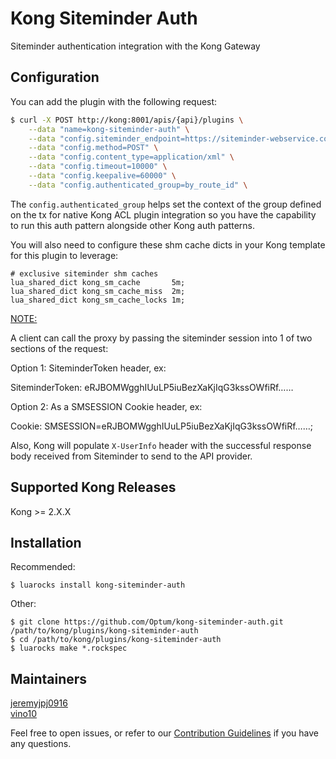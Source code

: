 # Kong Siteminder Auth
Siteminder authentication integration with the Kong Gateway

## Configuration
You can add the plugin with the following request:

```bash
$ curl -X POST http://kong:8001/apis/{api}/plugins \
    --data "name=kong-siteminder-auth" \
    --data "config.siteminder_endpoint=https://siteminder-webservice.company.com/auth/something" \
    --data "config.method=POST" \
    --data "config.content_type=application/xml" \
    --data "config.timeout=10000" \
    --data "config.keepalive=60000" \
    --data "config.authenticated_group=by_route_id" \
```

The ```config.authenticated_group``` helps set the context of the group defined on the tx for native Kong ACL plugin integration so you have the capability to run this auth pattern alongside other Kong auth patterns.

You will also need to configure these shm cache dicts in your Kong template for this plugin to leverage:
```
# exclusive siteminder shm caches
lua_shared_dict kong_sm_cache       5m;
lua_shared_dict kong_sm_cache_miss  2m;
lua_shared_dict kong_sm_cache_locks 1m;
```

<ins>NOTE:</ins>

A client can call the proxy by passing the siteminder session into 1 of two sections of the request:

Option 1: SiteminderToken header, ex:

SiteminderToken: eRJBOMWgghIUuLP5iuBezXaKjIqG3kssOWfiRf……

Option 2: As a SMSESSION Cookie header, ex:

Cookie: SMSESSION=eRJBOMWgghIUuLP5iuBezXaKjIqG3kssOWfiRf……;

Also, Kong will populate `X-UserInfo` header with the successful response body received from Siteminder to send to the API provider.

## Supported Kong Releases
Kong >= 2.X.X

## Installation
Recommended:
```
$ luarocks install kong-siteminder-auth
```
Other:
```
$ git clone https://github.com/Optum/kong-siteminder-auth.git /path/to/kong/plugins/kong-siteminder-auth
$ cd /path/to/kong/plugins/kong-siteminder-auth
$ luarocks make *.rockspec
```

## Maintainers
[jeremyjpj0916](https://github.com/jeremyjpj0916)<br />
[vino10](https://github.com/vino10)

Feel free to open issues, or refer to our [Contribution Guidelines](https://github.com/Optum/kong-siteminder-auth/blob/master/CONTRIBUTING.md) if you have any questions.

